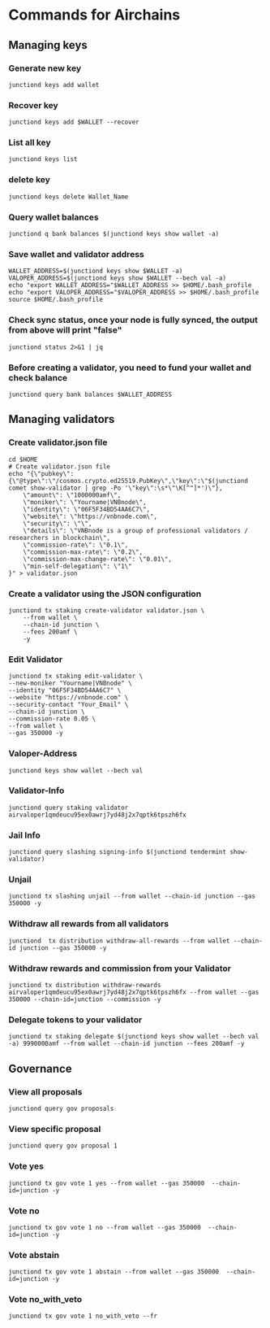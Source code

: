 # Commands for Airchains

## Managing keys
### Generate new key
```
junctiond keys add wallet
```
### Recover key
```
junctiond keys add $WALLET --recover
```
### List all key
```
junctiond keys list
```
### delete key
```
junctiond keys delete Wallet_Name
```
### Query wallet balances
```
junctiond q bank balances $(junctiond keys show wallet -a)
```

### Save wallet and validator address
```
WALLET_ADDRESS=$(junctiond keys show $WALLET -a)
VALOPER_ADDRESS=$(junctiond keys show $WALLET --bech val -a)
echo "export WALLET_ADDRESS="$WALLET_ADDRESS >> $HOME/.bash_profile
echo "export VALOPER_ADDRESS="$VALOPER_ADDRESS >> $HOME/.bash_profile
source $HOME/.bash_profile
```
### Check sync status, once your node is fully synced, the output from above will print "false"
```
junctiond status 2>&1 | jq 
```

### Before creating a validator, you need to fund your wallet and check balance
```
junctiond query bank balances $WALLET_ADDRESS 
```
## Managing validators
### Create validator.json file
```
cd $HOME
# Create validator.json file
echo "{\"pubkey\":{\"@type\":\"/cosmos.crypto.ed25519.PubKey\",\"key\":\"$(junctiond comet show-validator | grep -Po '\"key\":\s*\"\K[^"]*')\"},
    \"amount\": \"1000000amf\",
    \"moniker\": \"Yourname|VNBnode\",
    \"identity\": \"06F5F34BD54AA6C7\",
    \"website\": \"https://vnbnode.com\",
    \"security\": \"\",
    \"details\": \"VNBnode is a group of professional validators / researchers in blockchain\",
    \"commission-rate\": \"0.1\",
    \"commission-max-rate\": \"0.2\",
    \"commission-max-change-rate\": \"0.01\",
    \"min-self-delegation\": \"1\"
}" > validator.json
```
### Create a validator using the JSON configuration
```
junctiond tx staking create-validator validator.json \
    --from wallet \
    --chain-id junction \
    --fees 200amf \
    -y
```
### Edit Validator

```
junctiond tx staking edit-validator \
--new-moniker "Yourname|VNBnode" \
--identity "06F5F34BD54AA6C7" \
--website "https://vnbnode.com" \
--security-contact "Your_Email" \
--chain-id junction \
--commission-rate 0.05 \
--from wallet \
--gas 350000 -y
```

### Valoper-Address
```
junctiond keys show wallet --bech val
```
### Validator-Info
```
junctiond query staking validator airvaloper1qmdeucu95ex0awrj7yd48j2x7qptk6tpszh6fx
```

### Jail Info
```
junctiond query slashing signing-info $(junctiond tendermint show-validator)
```
### Unjail
```
junctiond tx slashing unjail --from wallet --chain-id junction --gas 350000 -y
```
### Withdraw all rewards from all validators
```
junctiond  tx distribution withdraw-all-rewards --from wallet --chain-id junction --gas 350000 -y
```

### Withdraw rewards and commission from your Validator
```
junctiond tx distribution withdraw-rewards airvaloper1qmdeucu95ex0awrj7yd48j2x7qptk6tpszh6fx --from wallet --gas 350000 --chain-id=junction --commission -y
```
### Delegate tokens to your validator
```
junctiond tx staking delegate $(junctiond keys show wallet --bech val -a) 9990000amf --from wallet --chain-id junction --fees 200amf -y
```

## Governance

### View all proposals
```
junctiond query gov proposals
```

### View specific proposal
```
junctiond query gov proposal 1
```

### Vote yes
```
junctiond tx gov vote 1 yes --from wallet --gas 350000  --chain-id=junction -y
```

### Vote no
```
junctiond tx gov vote 1 no --from wallet --gas 350000  --chain-id=junction -y
```

### Vote abstain
```
junctiond tx gov vote 1 abstain --from wallet --gas 350000  --chain-id=junction -y
```

### Vote no_with_veto
```
junctiond tx gov vote 1 no_with_veto --fr
```






